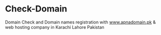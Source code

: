 # Check-Domain
Domain Check and Domain names registration with www.apnadomain.pk &amp; web hosting company in Karachi Lahore Pakistan
